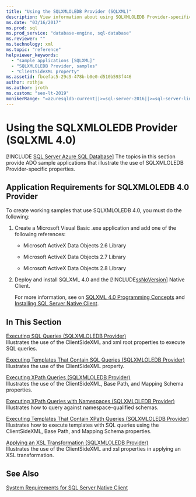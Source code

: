 ```yaml
---
title: "Using the SQLXMLOLEDB Provider (SQLXML)"
description: View information about using SQLXMLOLEDB Provider-specific properties in ADO applications.
ms.date: "03/16/2017"
ms.prod: sql
ms.prod_service: "database-engine, sql-database"
ms.reviewer: ""
ms.technology: xml
ms.topic: "reference"
helpviewer_keywords: 
  - "sample applications [SQLXML]"
  - "SQLXMLOLEDB Provider, samples"
  - "ClientSideXML property"
ms.assetid: fbcefac5-29c9-478b-b0e0-d510b593f446
author: rothja
ms.author: jroth
ms.custom: "seo-lt-2019"
monikerRange: "=azuresqldb-current||>=sql-server-2016||>=sql-server-linux-2017||=azuresqldb-mi-current"
---
```

# Using the SQLXMLOLEDB Provider (SQLXML 4.0)
[!INCLUDE [SQL Server Azure SQL Database](../../../includes/applies-to-version/sql-asdb.md)]
  The topics in this section provide ADO sample applications that illustrate the use of SQLXMLOLEDB Provider-specific properties.  
  
## Application Requirements for SQLXMLOLEDB 4.0 Provider  
 To create working samples that use SQLXMLOLEDB 4.0, you must do the following:  
  
1.  Create a Microsoft Visual Basic .exe application and add one of the following references:  
  
    -   Microsoft ActiveX Data Objects 2.6 Library  
  
    -   Microsoft ActiveX Data Objects 2.7 Library  
  
    -   Microsoft ActiveX Data Objects 2.8 Library  
  
2.  Deploy and install SQLXML 4.0 and the [!INCLUDE[ssNoVersion](../../../includes/ssnoversion-md.md)] Native Client.  

     For more information, see on [SQLXML 4.0 Programming Concepts](../../../relational-databases/sqlxml/sqlxml-4-0-programming-concepts.md) and [Installing SQL Server Native Client](../../../relational-databases/native-client/applications/installing-sql-server-native-client.md).  
  
## In This Section  
 [Executing SQL Queries &#40;SQLXMLOLEDB Provider&#41;](../../../relational-databases/sqlxml-annotated-xsd-schemas-xpath-queries/data-access-components-provider/executing-sql-queries-sqlxmloledb-provider.md)  
 Illustrates the use of the ClientSideXML and xml root properties to execute SQL queries.  
  
 [Executing Templates That Contain SQL Queries &#40;SQLXMLOLEDB Provider&#41;](../../../relational-databases/sqlxml-annotated-xsd-schemas-xpath-queries/data-access-components-provider/executing-templates-that-contain-sql-queries-sqlxmloledb-provider.md)  
 Illustrates the use of the ClientSideXML property.  
  
 [Executing XPath Queries &#40;SQLXMLOLEDB Provider&#41;](../../../relational-databases/sqlxml-annotated-xsd-schemas-xpath-queries/data-access-components-provider/executing-xpath-queries-sqlxmloledb-provider.md)  
 Illustrates the use of the ClientSideXML, Base Path, and Mapping Schema properties.  
  
 [Executing XPath Queries with Namespaces &#40;SQLXMLOLEDB Provider&#41;](../../../relational-databases/sqlxml-annotated-xsd-schemas-xpath-queries/data-access-components-provider/executing-xpath-queries-with-namespaces-sqlxmloledb-provider.md)  
 Illustrates how to query against namespace-qualified schemas.  
  
 [Executing Templates That Contain XPath Queries &#40;SQLXMLOLEDB Provider&#41;](../../../relational-databases/sqlxml-annotated-xsd-schemas-xpath-queries/data-access-components-provider/executing-templates-that-contain-xpath-queries-sqlxmloledb-provider.md)  
 Illustrates how to execute templates with SQL queries using the ClientSideXML, Base Path, and Mapping Schema properties.  
  
 [Applying an XSL Transformation &#40;SQLXMLOLEDB Provider&#41;](../../../relational-databases/sqlxml-annotated-xsd-schemas-xpath-queries/data-access-components-provider/applying-an-xsl-transformation-sqlxmloledb-provider.md)  
 Illustrates the use of the ClientSideXML and xsl properties in applying an XSL transformation.  
  
## See Also  
 [System Requirements for SQL Server Native Client](../../../relational-databases/native-client/system-requirements-for-sql-server-native-client.md)  
  
  
